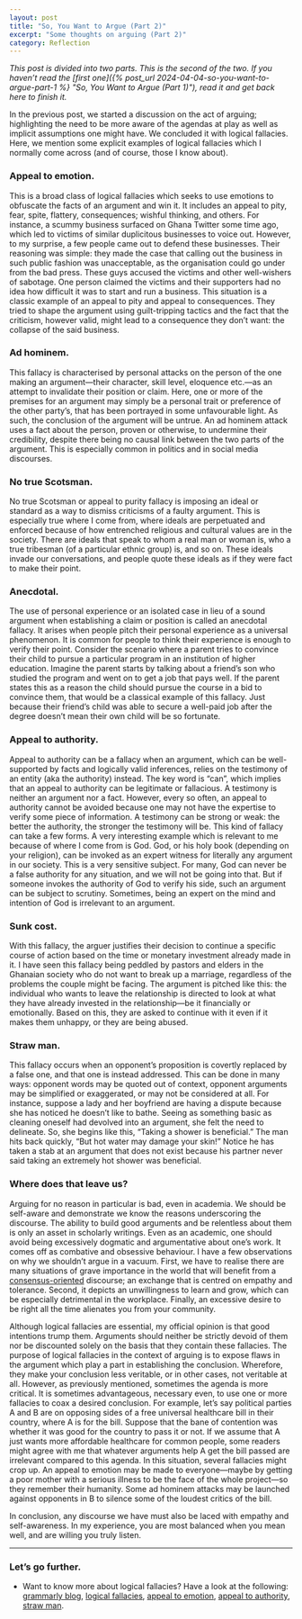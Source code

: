 ```yaml
---
layout: post
title: "So, You Want to Argue (Part 2)"
excerpt: "Some thoughts on arguing (Part 2)"
category: Reflection
---
```


_This post is divided into two parts. This is the second of the two. If you haven’t read the [first one]({% post_url 2024-04-04-so-you-want-to-argue-part-1 %} "So, You Want to Argue (Part 1)"), read it and get back here to finish it._

In the previous post, we started a discussion on the act of arguing; highlighting the need to be more aware of the agendas at play as well as implicit assumptions one might have. We concluded it with logical fallacies. Here, we mention some explicit examples of logical fallacies which I normally come across (and of course, those I know about).

### Appeal to emotion.
This is a broad class of logical fallacies which seeks to use emotions to obfuscate the facts of an argument and win it. It includes an appeal to pity, fear, spite, flattery, consequences; wishful thinking, and others. For instance, a scummy business surfaced on Ghana Twitter some time ago, which led to victims of similar duplicitous businesses to voice out. However, to my surprise, a few people came out to defend these businesses. Their reasoning was simple: they made the case that calling out the business in such public fashion was unacceptable, as the organisation could go under from the bad press. These guys accused the victims and other well-wishers of sabotage. One person claimed the victims and their supporters had no idea how difficult it was to start and run a business. This situation is a classic example of an appeal to pity and appeal to consequences. They tried to shape the argument using guilt-tripping tactics and the fact that the criticism, however valid, might lead to a consequence they don’t want: the collapse of the said business.

### Ad hominem.
This fallacy is characterised by personal attacks on the person of the one making an argument—their character, skill level, eloquence etc.—as an attempt to invalidate their position or claim. Here, one or more of the premises for an argument may simply be a personal trait or preference of the other party’s, that has been portrayed in some unfavourable light. As such, the conclusion of the argument will be untrue. An ad hominem attack uses a fact about the person, proven or otherwise, to undermine their credibility, despite there being no causal link between the two parts of the argument. This is especially common in politics and in social media discourses.

### No true Scotsman.
No true Scotsman or appeal to purity fallacy is imposing an ideal or standard as a way to dismiss criticisms of a faulty argument. This is especially true where I come from, where ideals are perpetuated and enforced because of how entrenched religious and cultural values are in the society. There are ideals that speak to whom a real man or woman is, who a true tribesman (of a particular ethnic group) is, and so on. These ideals invade our conversations, and people quote these ideals as if they were fact to make their point. 

### Anecdotal.
The use of personal experience or an isolated case in lieu of a sound argument when establishing a claim or position is called an anecdotal fallacy. It arises when people pitch their personal experience as a universal phenomenon. It is common for people to think their experience is enough to verify their point. Consider the scenario where a parent tries to convince their child to pursue a particular program in an institution of higher education. Imagine the parent starts by talking about a friend’s son who studied the program and went on to get a job that pays well. If the parent states this as a reason the child should pursue the course in a bid to convince them, that would be a classical example of this fallacy. Just because their friend’s child was able to secure a well-paid job after the degree doesn’t mean their own child will be so fortunate.  

### Appeal to authority.
Appeal to authority can be a fallacy when an argument, which can be well-supported by facts and logically valid inferences, relies on the testimony of an entity (aka the authority) instead. The key word is “can”, which implies that an appeal to authority can be legitimate or fallacious. A testimony is neither an argument nor a fact. However, every so often, an appeal to authority cannot be avoided because one may not have the expertise to verify some piece of information. A testimony can be strong or weak: the better the authority, the stronger the testimony will be. This kind of fallacy can take a few forms. A very interesting example which is relevant to me because of where I come from is God. God, or his holy book (depending on your religion), can be invoked as an expert witness for literally any argument in our society. This is a very sensitive subject. For many, God can never be a false authority for any situation, and we will not be going into that. But if someone invokes the authority of God to verify his side, such an argument can be subject to scrutiny. Sometimes, being an expert on the mind and intention of God is irrelevant to an argument.

### Sunk cost.
With this fallacy, the arguer justifies their decision to continue a specific course of action based on the time or monetary investment already made in it. I have seen this fallacy being peddled by pastors and elders in the Ghanaian society who do not want to break up a marriage, regardless of the problems the couple might be facing. The argument is pitched like this: the individual who wants to leave the relationship is directed to look at what they have already invested in the relationship—be it financially or emotionally. Based on this, they are asked to continue with it even if it makes them unhappy, or they are being abused. 

### Straw man.
This fallacy occurs when an opponent’s proposition is covertly replaced by a false one, and that one is instead addressed. This can be done in many ways: opponent words may be quoted out of context, opponent arguments may be simplified or exaggerated, or may not be considered at all. For instance, suppose a lady and her boyfriend are having a dispute because she has noticed he doesn’t like to bathe. Seeing as something basic as cleaning oneself had devolved into an argument, she felt the need to delineate. So, she begins like this, “Taking a shower is beneficial.” The man hits back quickly, “But hot water may damage your skin!” Notice he has taken a stab at an argument that does not exist because his partner never said taking an extremely hot shower was beneficial.

### Where does that leave us?
Arguing for no reason in particular is bad, even in academia. We should be self-aware and demonstrate we know the reasons underscoring the discourse. The ability to build good arguments and be relentless about them is only an asset in scholarly writings. Even as an academic, one should avoid being excessively dogmatic and argumentative about one’s work. It comes off as combative and obsessive behaviour. I have a few observations on why we shouldn’t argue in a vacuum. First, we have to realise there are many situations of grave importance in the world that will benefit from a [consensus-oriented](https://plato.stanford.edu/entries/argument/#ConsOrieArgu "Argument and argumentation (Stanford Encyclopedia of Philosophy") discourse; an exchange that is centred on empathy and tolerance. Second, it depicts an unwillingness to learn and grow, which can be especially detrimental in the workplace. Finally, an excessive desire to be right all the time alienates you from your community.

Although logical fallacies are essential, my official opinion is that good intentions trump them. Arguments should neither be strictly devoid of them nor be discounted solely on the basis that they contain these fallacies. The purpose of logical fallacies in the context of arguing is to expose flaws in the argument which play a part in establishing the conclusion. Wherefore, they make your conclusion less veritable, or in other cases, not veritable at all. However, as previously mentioned, sometimes the agenda is more critical. It is sometimes advantageous, necessary even, to use one or more fallacies to coax a desired conclusion. For example, let’s say political parties A and B are on opposing sides of a free universal healthcare bill in their country, where A is for the bill. Suppose that the bane of contention was whether it was good for the country to pass it or not. If we assume that A just wants more affordable healthcare for common people, some readers might agree with me that whatever arguments help A get the bill passed are irrelevant compared to this agenda. In this situation, several fallacies might crop up. An appeal to emotion may be made to everyone—maybe by getting a poor mother with a serious illness to be the face of the whole project—so they remember their humanity. Some ad hominem attacks may be launched against opponents in B to silence some of the loudest critics of the bill.  

In conclusion, any discourse we have must also be laced with empathy and self-awareness. In my experience, you are most balanced when you mean well, and are willing you truly listen.

---- 

### Let’s go further.
* Want to know more about logical fallacies? Have a look at the following: [grammarly blog](https://www.grammarly.com/blog/logical-fallacies/ "What is a Logical Fallacy? 15 Common Logical Fallacies"), [logical fallacies](https://www.logicalfallacies.org/ "Logical Fallacies - List of Logical Fallacies with Examples"), [appeal to emotion](https://en.wikipedia.org/wiki/Appeal_to_emotion "Appeal to Emotion - Wikipedia"), [appeal to authority](https://www.thoughtco.com/logical-fallacies-appeal-to-authority-250336 "Logical Fallacies: Appeal to Authority"), [straw man](https://en.wikipedia.org/wiki/Straw_man "Straw man - Wikipedia").
